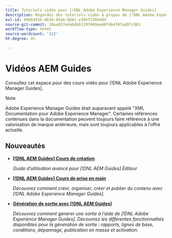 ```yaml
---
title: Tutoriels vidéo pour [!DNL Adobe Experience Manager Guides]
description: Regardez des tutoriels vidéo à propos de [!DNL Adobe Experience Manager Guides], AEM module complémentaire XML, AEM module externe XML, AEM DoX et Dox.
exl-id: 4066431b-0838-45a6-b6b1-e366f210eb8d
source-git-commit: 28aa657e4ab0bb1297469ea60f4b4f87ad07c961
workflow-type: tm+mt
source-wordcount: '112'
ht-degree: 4%

---
```


# Vidéos AEM Guides

Consultez cet espace pour des cours vidéo pour [!DNL Adobe Experience Manager Guides].

>[!NOTE]
> 
> Adobe Experience Manager Guides était auparavant appelé &quot;XML Documentation pour Adobe Experience Manager&quot;. Certaines références contenues dans la documentation peuvent toujours faire référence à une valorisation de marque antérieure, mais sont toujours applicables à l’offre actuelle.

## Nouveautés

* **[[!DNL AEM Guides] Cours de création](course-3/overview.md)**

  *Guide d’utilisation avancé pour [!DNL AEM Guides] Éditeur*

* **[[!DNL AEM Guides] Cours de prise en main](course-1/overview.md)**

  *Découvrez comment créer, organiser, créer et publier du contenu avec [!DNL Adobe Experience Manager Guides].*

* **[Génération de sortie avec [!DNL AEM Guides]](course-2/overview.md)**

  *Découvrez comment générer une sortie à l’aide de [!DNL Adobe Experience Manager Guides]. Découvrez les différentes fonctionnalités disponibles pour la génération de sortie : rapports, lignes de base, conditions, dépannage, publication en masse et activation.*
